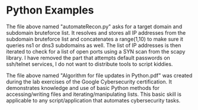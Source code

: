 # Python Examples

The file above named "automateRecon.py" asks for a target domain and subdomain bruteforce list. It resolves and stores all IP addresses from the subdomain bruteforce list and concatenates a range(1,10) to make sure it queries ns1 or dns3 subdomains as well. The list of IP addresses is then iterated to check for a list of open ports using a SYN scan from the scapy library. I have removed the part that attempts default passwords on ssh/telnet services, I do not want to distribute tools to script kiddies. 

The file above named "Algorithm for file updates in Python.pdf" was created during the lab exercises of the Google Cybersecurity certification. It demonstrates knowledge and use of basic Python methods for accessing/writing files and iterating/manipulating lists. This basic skill is applicable to any script/application that automates cybersecurity tasks.